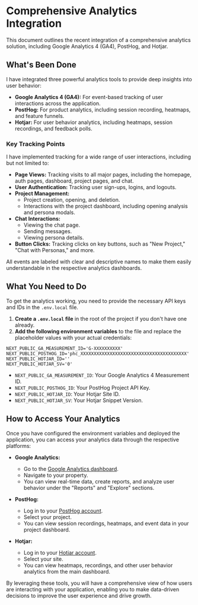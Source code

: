 # Comprehensive Analytics Integration

This document outlines the recent integration of a comprehensive analytics solution, including Google Analytics 4 (GA4), PostHog, and Hotjar.

## What's Been Done

I have integrated three powerful analytics tools to provide deep insights into user behavior:

- **Google Analytics 4 (GA4):** For event-based tracking of user interactions across the application.
- **PostHog:** For product analytics, including session recording, heatmaps, and feature funnels.
- **Hotjar:** For user behavior analytics, including heatmaps, session recordings, and feedback polls.

### Key Tracking Points

I have implemented tracking for a wide range of user interactions, including but not limited to:

- **Page Views:** Tracking visits to all major pages, including the homepage, auth pages, dashboard, project pages, and chat.
- **User Authentication:** Tracking user sign-ups, logins, and logouts.
- **Project Management:**
  - Project creation, opening, and deletion.
  - Interactions with the project dashboard, including opening analysis and persona modals.
- **Chat Interactions:**
  - Viewing the chat page.
  - Sending messages.
  - Viewing persona details.
- **Button Clicks:** Tracking clicks on key buttons, such as "New Project," "Chat with Personas," and more.

All events are labeled with clear and descriptive names to make them easily understandable in the respective analytics dashboards.

## What You Need to Do

To get the analytics working, you need to provide the necessary API keys and IDs in the `.env.local` file.

1. **Create a `.env.local` file** in the root of the project if you don't have one already.
2. **Add the following environment variables** to the file and replace the placeholder values with your actual credentials:

```
NEXT_PUBLIC_GA_MEASUREMENT_ID='G-XXXXXXXXXX'
NEXT_PUBLIC_POSTHOG_ID='phc_XXXXXXXXXXXXXXXXXXXXXXXXXXXXXXXXXXXXXXXX'
NEXT_PUBLIC_HOTJAR_ID=''
NEXT_PUBLIC_HOTJAR_SV='0'
```

- `NEXT_PUBLIC_GA_MEASUREMENT_ID`: Your Google Analytics 4 Measurement ID.
- `NEXT_PUBLIC_POSTHOG_ID`: Your PostHog Project API Key.
- `NEXT_PUBLIC_HOTJAR_ID`: Your Hotjar Site ID.
- `NEXT_PUBLIC_HOTJAR_SV`: Your Hotjar Snippet Version.

## How to Access Your Analytics

Once you have configured the environment variables and deployed the application, you can access your analytics data through the respective platforms:

- **Google Analytics:**
  - Go to the [Google Analytics dashboard](https://analytics.google.com/).
  - Navigate to your property.
  - You can view real-time data, create reports, and analyze user behavior under the "Reports" and "Explore" sections.

- **PostHog:**
  - Log in to your [PostHog account](https://app.posthog.com/).
  - Select your project.
  - You can view session recordings, heatmaps, and event data in your project dashboard.

- **Hotjar:**
  - Log in to your [Hotjar account](https://www.hotjar.com/).
  - Select your site.
  - You can view heatmaps, recordings, and other user behavior analytics from the main dashboard.

By leveraging these tools, you will have a comprehensive view of how users are interacting with your application, enabling you to make data-driven decisions to improve the user experience and drive growth.
